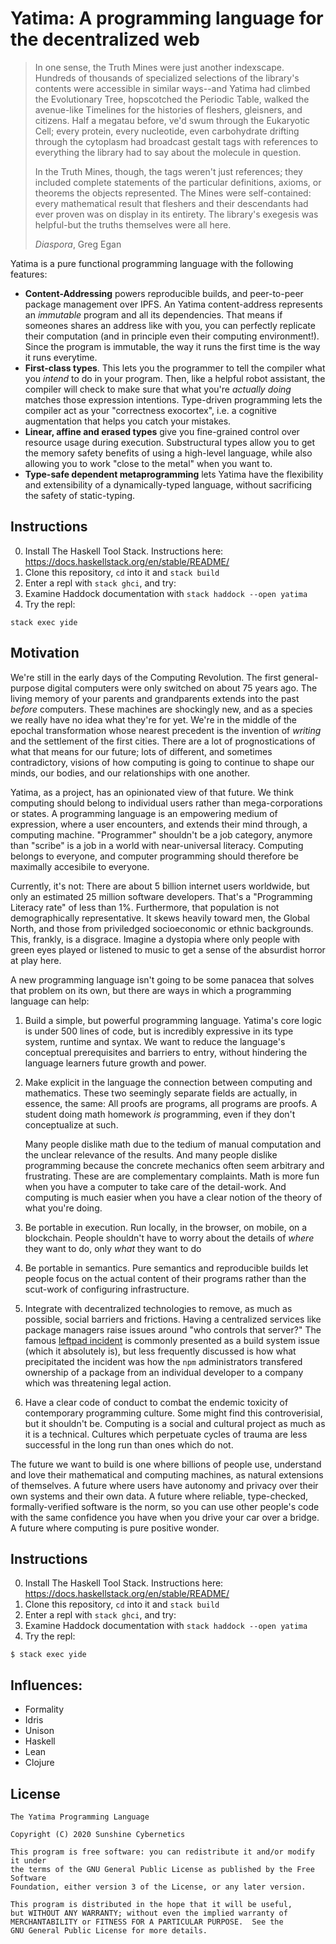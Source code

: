 # Yatima: A programming language for the decentralized web

> In one sense, the Truth Mines were just another indexscape. Hundreds of
> thousands of specialized selections of the library's contents were accessible
> in similar ways--and Yatima had climbed the Evolutionary Tree, hopscotched the
> Periodic Table, walked the avenue-like Timelines for the histories of
> fleshers, gleisners, and citizens. Half a megatau before, ve'd swum through
> the Eukaryotic Cell; every protein, every nucleotide, even carbohydrate
> drifting through the cytoplasm had broadcast gestalt tags with references to
> everything the library had to say about the molecule in question.
>
> In the Truth Mines, though, the tags weren't just references; they included
> complete statements of the particular definitions, axioms, or theorems the
> objects represented. The Mines were self-contained: every mathematical result
> that fleshers and their descendants had ever proven was on display in its
> entirety. The library's exegesis was helpful-but the truths themselves were
> all here.
>
> *Diaspora*, Greg Egan

Yatima is a pure functional programming language with the following features:

- **Content-Addressing** powers reproducible builds, and peer-to-peer
  package management over IPFS. An Yatima content-address represents an
  _immutable_ program and all its dependencies. That means if someones shares an
  address like with you, you can perfectly replicate their computation (and in
  principle even their computing environment!). Since the program is immutable,
  the way it runs the first time is the way it runs everytime.
- **First-class types**. This lets you the programmer to tell the compiler what
  you _intend_ to do in your program. Then, like a helpful robot assistant, the
  compiler will check to make sure that what you're _actually doing_ matches
  those expression intentions. Type-driven programming lets the compiler act as
  your "correctness exocortex", i.e. a cognitive augmentation that helps you
  catch your mistakes.
- **Linear, affine and erased types** give you fine-grained control over
  resource usage during execution. Substructural types allow you to get the
  memory safety benefits of using a high-level language, while also allowing you
  to work "close to the metal" when you want to.
- **Type-safe dependent metaprogramming** lets Yatima have the flexibility and
  extensibility of a dynamically-typed language, without sacrificing the safety
  of static-typing.


## Instructions

0. Install The Haskell Tool Stack. Instructions here:
   https://docs.haskellstack.org/en/stable/README/
1. Clone this repository, `cd` into it and `stack build`
2. Enter a repl with `stack ghci`, and try:
3. Examine Haddock documentation with `stack haddock --open yatima`
4. Try the repl:

```
stack exec yide
```


## Motivation

We're still in the early days of the Computing Revolution. The first
general-purpose digital computers were only switched on about 75 years ago.
The living memory of your parents and grandparents extends into the past
*before* computers. These machines are shockingly new, and as a species we
really have no idea what they're for yet. We're in the middle of the epochal
transformation whose nearest precedent is the invention of *writing* and the
settlement of the first cities. There are a lot of prognostications of what that
means for our future; lots of different, and sometimes contradictory, visions of
how computing is going to continue to shape our minds, our bodies, and our
relationships with one another.

Yatima, as a project, has an opinionated view of that future. We think computing
should belong to individual users rather than mega-corporations or states. A
programming language is an empowering medium of expression, where a user
encounters, and extends their mind through, a computing machine. "Programmer"
shouldn't be a job category, anymore than "scribe" is a job in a world with
near-universal literacy. Computing belongs to everyone, and computer programming
should therefore be maximally accesibile to everyone.

Currently, it's not: There are about 5 billion internet users worldwide, but
only an estimated 25 million software developers. That's a "Programming Literacy
rate" of less than 1%. Furthermore, that population is not demographically
representative. It skews heavily toward men, the Global North, and those from
priviledged socioeconomic or ethnic backgrounds. This, frankly, is a disgrace.
Imagine a dystopia where only people with green eyes played or listened to music
to get a sense of the absurdist horror at play here.

A new programming language isn't going to be some panacea that solves that
problem on its own, but there are ways in which a programming language can help:

1. Build a simple, but powerful programming language. Yatima's
   core logic is under 500 lines of code, but is incredibly expressive in its
   type system, runtime and syntax. We want to reduce the language's conceptual
   prerequisites and barriers to entry, without hindering the language learners
   future growth and power.

2. Make explicit in the language the connection between computing and
   mathematics. These two seemingly separate fields are actually, in essence,
   the same: All proofs are programs, all programs are proofs. A student
   doing math homework *is* programming, even if they don't conceptualize at
   such.

   Many people dislike math due to the tedium of manual computation and the
   unclear relevance of the results. And many people dislike programming because
   the concrete mechanics often seem arbitrary and frustrating. These are are
   complementary complaints. Math is more fun when you have a computer to take
   care of the detail-work. And computing is much easier when you have a clear
   notion of the theory of what you're doing.

3. Be portable in execution. Run locally, in the browser, on mobile, on a
   blockchain. People shouldn't have to worry about the details of *where*
   they want to do, only *what* they want to do

4. Be portable in semantics. Pure semantics and reproducible builds let people
   focus on the actual content of their programs rather than the scut-work of
   configuring infrastructure.

5. Integrate with decentralized technologies to remove, as much as possible,
   social barriers and frictions. Having a centralized services like
   package managers raise issues around "who controls that server?" The famous
   [leftpad
   incident](https://qz.com/646467/how-one-programmer-broke-the-internet-by-deleting-a-tiny-piece-of-code/from)
   is commonly presented as a build system issue (which it absolutely is), but
   less frequently discussed is how what precipitated the incident was how the
   `npm` administrators transfered ownership of a package from an individual
   developer to a company which was threatening legal action.

6. Have a clear code of conduct to combat the endemic toxicity of contemporary
   programming culture. Some might find this controverisial, but it shouldn't be.
   Computing is a social and cultural project as much as it is a technical.
   Cultures which perpetuate cycles of trauma are less successful in the long
   run than ones which do not.

The future we want to build is one where billions of people use, understand and
love their mathematical and computing machines, as natural extensions of
themselves. A future where users have autonomy and privacy over their own
systems and their own data. A future where reliable, type-checked,
formally-verified software is the norm, so you can use other people's code with
the same confidence you have when you drive your car over a bridge. A future
where computing is pure positive wonder.







## Instructions

0. Install The Haskell Tool Stack. Instructions here:
   https://docs.haskellstack.org/en/stable/README/
1. Clone this repository, `cd` into it and `stack build`
2. Enter a repl with `stack ghci`, and try:
3. Examine Haddock documentation with `stack haddock --open yatima`
4. Try the repl:

```
$ stack exec yide
```

## Influences:

- Formality
- Idris
- Unison
- Haskell
- Lean
- Clojure


## License

```
The Yatima Programming Language

Copyright (C) 2020 Sunshine Cybernetics

This program is free software: you can redistribute it and/or modify it under
the terms of the GNU General Public License as published by the Free Software
Foundation, either version 3 of the License, or any later version.

This program is distributed in the hope that it will be useful,
but WITHOUT ANY WARRANTY; without even the implied warranty of
MERCHANTABILITY or FITNESS FOR A PARTICULAR PURPOSE.  See the
GNU General Public License for more details.
```

